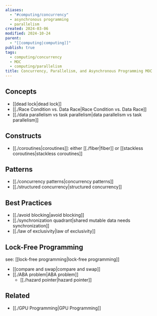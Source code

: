 ```yaml
---
aliases:
  - "#computing/concurrency"
  - asynchronous programming
  - parallelism
created: 2024-03-06
modified: 2024-10-24
parent:
  - "[[computing|computing]]"
publish: true
tags:
  - computing/concurrency
  - MOC
  - computing/parallelism
title: Concurrency, Parallelism, and Asynchronous Programming MOC
---
```

## Concepts
- [[dead lock|dead lock]]
- [[./Race Condition vs. Data Race|Race Condition vs. Data Race]]
- [[./data parallelism vs task parallelism|data parallelism vs task parallelism]]

## Constructs
- [[./coroutines|coroutines]]: either [[./fiber|fiber]] or [[stackless coroutines|stackless coroutines]]

## Patterns
- [[./concurrency patterns|concurrency patterns]]
- [[./structured concurrency|structured concurrency]]

## Best Practices
- [[./avoid blocking|avoid blocking]]
- [[./synchronization quadrant|shared mutable data needs synchronization]]
- [[./law of exclusivity|law of exclusivity]]

## Lock-Free Programming
see: [[lock-free programming|lock-free programming]]
- [[compare and swap|compare and swap]]
- [[./ABA problem|ABA problem]]
  - [[./hazard pointer|hazard pointer]]

## Related
- [[./GPU Programming|GPU Programming]]